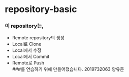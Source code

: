 # repository-basic

### 이 repository는,
* Remote repository의 생성
* Local로 Clone
* Local에서 수정
* Local에서 Commit
* Remote로 Push  
###를 연습하기 위해 만들어졌습니다.
2019732063 양유준  
